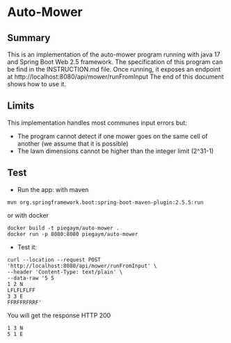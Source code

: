 # Auto-Mower
## Summary
This is an implementation of the auto-mower program running with java 17 and Spring Boot Web 2.5 framework.
The specification of this program can be find in the INSTRUCTION.md file.
Once running, it exposes an endpoint at http://localhost:8080/api/mower/runFromInput
The end of this document shows how to use it.

## Limits
This implementation handles most communes input errors but:
- The program cannot detect if one mower goes on the same cell of another (we assume that it is possible)
- The lawn dimensions cannot be higher than the integer limit (2^31-1)
  
## Test
- Run the app:
with maven
```
mvn org.springframework.boot:spring-boot-maven-plugin:2.5.5:run
```

or with docker
```
docker build -t piegaym/auto-mower .
docker run -p 8080:8080 piegaym/auto-mower
```
- Test it:
```
curl --location --request POST 'http://localhost:8080/api/mower/runFromInput' \
--header 'Content-Type: text/plain' \
--data-raw '5 5    
1 2 N
LFLFLFLFF    
3 3 E
FFRFFRFRRF'
```
You will get the response HTTP 200
```
1 3 N
5 1 E

```